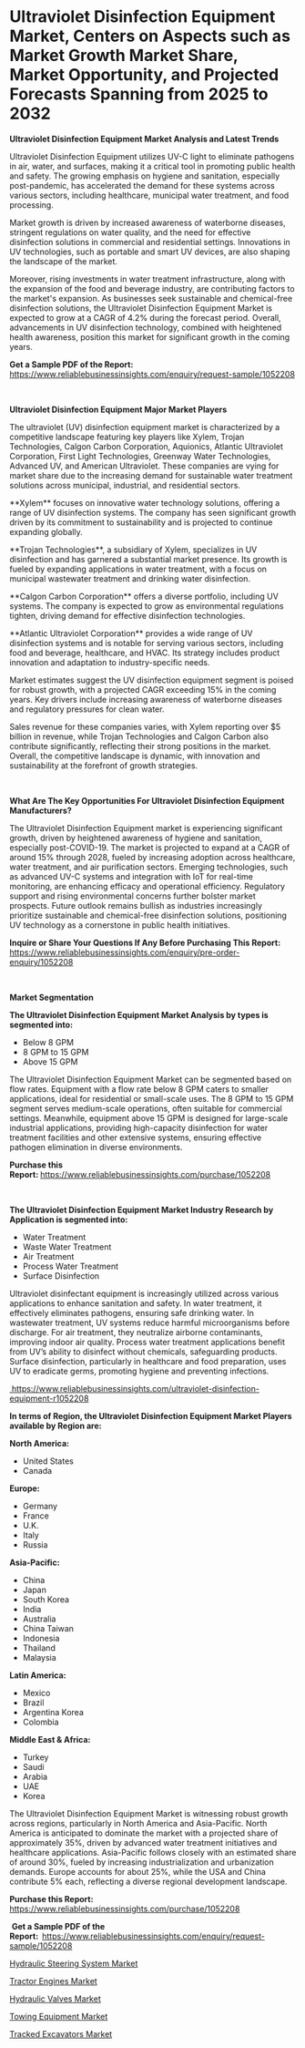 <p><h1>Ultraviolet Disinfection Equipment Market, Centers on Aspects such as Market Growth Market Share, Market Opportunity, and Projected Forecasts Spanning from 2025 to 2032</h1></p><p><strong>Ultraviolet Disinfection Equipment Market Analysis and Latest Trends</strong></p>
<p><p>Ultraviolet Disinfection Equipment utilizes UV-C light to eliminate pathogens in air, water, and surfaces, making it a critical tool in promoting public health and safety. The growing emphasis on hygiene and sanitation, especially post-pandemic, has accelerated the demand for these systems across various sectors, including healthcare, municipal water treatment, and food processing. </p><p>Market growth is driven by increased awareness of waterborne diseases, stringent regulations on water quality, and the need for effective disinfection solutions in commercial and residential settings. Innovations in UV technologies, such as portable and smart UV devices, are also shaping the landscape of the market. </p><p>Moreover, rising investments in water treatment infrastructure, along with the expansion of the food and beverage industry, are contributing factors to the market's expansion. As businesses seek sustainable and chemical-free disinfection solutions, the Ultraviolet Disinfection Equipment Market is expected to grow at a CAGR of 4.2% during the forecast period. Overall, advancements in UV disinfection technology, combined with heightened health awareness, position this market for significant growth in the coming years.</p></p>
<p><strong>Get a Sample PDF of the Report:&nbsp;</strong> <a href="https://www.reliablebusinessinsights.com/enquiry/request-sample/1052208?utm_campaign=75&utm_medium=2&utm_source=Github&utm_content=ia&utm_term=20022025&utm_id=ultraviolet-disinfection-equipment">https://www.reliablebusinessinsights.com/enquiry/request-sample/1052208</a></p>
<p>&nbsp;</p>
<p><strong>Ultraviolet Disinfection Equipment Major Market Players</strong></p>
<p><p>The ultraviolet (UV) disinfection equipment market is characterized by a competitive landscape featuring key players like Xylem, Trojan Technologies, Calgon Carbon Corporation, Aquionics, Atlantic Ultraviolet Corporation, First Light Technologies, Greenway Water Technologies, Advanced UV, and American Ultraviolet. These companies are vying for market share due to the increasing demand for sustainable water treatment solutions across municipal, industrial, and residential sectors.</p><p>**Xylem** focuses on innovative water technology solutions, offering a range of UV disinfection systems. The company has seen significant growth driven by its commitment to sustainability and is projected to continue expanding globally. </p><p>**Trojan Technologies**, a subsidiary of Xylem, specializes in UV disinfection and has garnered a substantial market presence. Its growth is fueled by expanding applications in water treatment, with a focus on municipal wastewater treatment and drinking water disinfection.</p><p>**Calgon Carbon Corporation** offers a diverse portfolio, including UV systems. The company is expected to grow as environmental regulations tighten, driving demand for effective disinfection technologies.</p><p>**Atlantic Ultraviolet Corporation** provides a wide range of UV disinfection systems and is notable for serving various sectors, including food and beverage, healthcare, and HVAC. Its strategy includes product innovation and adaptation to industry-specific needs.</p><p>Market estimates suggest the UV disinfection equipment segment is poised for robust growth, with a projected CAGR exceeding 15% in the coming years. Key drivers include increasing awareness of waterborne diseases and regulatory pressures for clean water.</p><p>Sales revenue for these companies varies, with Xylem reporting over $5 billion in revenue, while Trojan Technologies and Calgon Carbon also contribute significantly, reflecting their strong positions in the market. Overall, the competitive landscape is dynamic, with innovation and sustainability at the forefront of growth strategies.</p></p>
<p>&nbsp;</p>
<p><strong>What Are The Key Opportunities For Ultraviolet Disinfection Equipment Manufacturers?</strong></p>
<p><p>The Ultraviolet Disinfection Equipment market is experiencing significant growth, driven by heightened awareness of hygiene and sanitation, especially post-COVID-19. The market is projected to expand at a CAGR of around 15% through 2028, fueled by increasing adoption across healthcare, water treatment, and air purification sectors. Emerging technologies, such as advanced UV-C systems and integration with IoT for real-time monitoring, are enhancing efficacy and operational efficiency. Regulatory support and rising environmental concerns further bolster market prospects. Future outlook remains bullish as industries increasingly prioritize sustainable and chemical-free disinfection solutions, positioning UV technology as a cornerstone in public health initiatives.</p></p>
<p><strong>Inquire or Share Your Questions If Any Before Purchasing This Report:</strong> <a href="https://www.reliablebusinessinsights.com/enquiry/pre-order-enquiry/1052208?utm_campaign=75&utm_medium=2&utm_source=Github&utm_content=ia&utm_term=20022025&utm_id=ultraviolet-disinfection-equipment">https://www.reliablebusinessinsights.com/enquiry/pre-order-enquiry/1052208</a></p>
<p>&nbsp;</p>
<p><strong>Market Segmentation</strong></p>
<p><strong>The Ultraviolet Disinfection Equipment Market Analysis by types is segmented into:</strong></p>
<p><ul><li>Below 8 GPM</li><li>8 GPM to 15 GPM</li><li>Above 15 GPM</li></ul></p>
<p><p>The Ultraviolet Disinfection Equipment Market can be segmented based on flow rates. Equipment with a flow rate below 8 GPM caters to smaller applications, ideal for residential or small-scale uses. The 8 GPM to 15 GPM segment serves medium-scale operations, often suitable for commercial settings. Meanwhile, equipment above 15 GPM is designed for large-scale industrial applications, providing high-capacity disinfection for water treatment facilities and other extensive systems, ensuring effective pathogen elimination in diverse environments.</p></p>
<p><strong>Purchase this Report:&nbsp;</strong><a href="https://www.reliablebusinessinsights.com/purchase/1052208?utm_campaign=75&utm_medium=2&utm_source=Github&utm_content=ia&utm_term=20022025&utm_id=ultraviolet-disinfection-equipment">https://www.reliablebusinessinsights.com/purchase/1052208</a></p>
<p>&nbsp;</p>
<p><strong>The Ultraviolet Disinfection Equipment Market Industry Research by Application is segmented into:</strong></p>
<p><ul><li>Water Treatment</li><li>Waste Water Treatment</li><li>Air Treatment</li><li>Process Water Treatment</li><li>Surface Disinfection</li></ul></p>
<p><p>Ultraviolet disinfectant equipment is increasingly utilized across various applications to enhance sanitation and safety. In water treatment, it effectively eliminates pathogens, ensuring safe drinking water. In wastewater treatment, UV systems reduce harmful microorganisms before discharge. For air treatment, they neutralize airborne contaminants, improving indoor air quality. Process water treatment applications benefit from UV’s ability to disinfect without chemicals, safeguarding products. Surface disinfection, particularly in healthcare and food preparation, uses UV to eradicate germs, promoting hygiene and preventing infections.</p></p>
<p><a href="https://www.reliablebusinessinsights.com/ultraviolet-disinfection-equipment-r1052208?utm_campaign=75&utm_medium=2&utm_source=Github&utm_content=ia&utm_term=20022025&utm_id=ultraviolet-disinfection-equipment">&nbsp;https://www.reliablebusinessinsights.com/ultraviolet-disinfection-equipment-r1052208</a></p>
<p><strong>In terms of Region, the Ultraviolet Disinfection Equipment Market Players available by Region are:</strong></p>
<p>
    <p> <strong> North America: </strong>
        <ul>
            <li>United States</li>
            <li>Canada</li>
        </ul>
        </p> 
    <p> <strong> Europe: </strong>
        <ul>
            <li>Germany</li>
            <li>France</li>
            <li>U.K.</li>
            <li>Italy</li>
            <li>Russia</li>
        </ul>
        </p> 
    <p> <strong> Asia-Pacific: </strong>
        <ul>
            <li>China</li>
            <li>Japan</li>
            <li>South Korea</li>
            <li>India</li>
            <li>Australia</li>
            <li>China Taiwan</li>
            <li>Indonesia</li>
            <li>Thailand</li>
            <li>Malaysia</li>
        </ul>
        </p> 
    <p> <strong> Latin America: </strong>
        <ul>
            <li>Mexico</li>
            <li>Brazil</li>
            <li>Argentina Korea</li>
            <li>Colombia</li>
        </ul>
        </p> 
    <p> <strong> Middle East & Africa: </strong>
        <ul>
            <li>Turkey</li>
            <li>Saudi</li>
            <li>Arabia</li>
            <li>UAE</li>
            <li>Korea</li>
        </ul>
    </p>
    </p>
<p><p>The Ultraviolet Disinfection Equipment Market is witnessing robust growth across regions, particularly in North America and Asia-Pacific. North America is anticipated to dominate the market with a projected share of approximately 35%, driven by advanced water treatment initiatives and healthcare applications. Asia-Pacific follows closely with an estimated share of around 30%, fueled by increasing industrialization and urbanization demands. Europe accounts for about 25%, while the USA and China contribute 5% each, reflecting a diverse regional development landscape.</p></p>
<p><strong>Purchase this Report: </strong><a href="https://www.reliablebusinessinsights.com/purchase/1052208?utm_campaign=75&utm_medium=2&utm_source=Github&utm_content=ia&utm_term=20022025&utm_id=ultraviolet-disinfection-equipment">https://www.reliablebusinessinsights.com/purchase/1052208</a></p>
<p>&nbsp;<strong>Get a Sample PDF of the Report:&nbsp;&nbsp;</strong><a href="https://www.reliablebusinessinsights.com/enquiry/request-sample/1052208?utm_campaign=75&utm_medium=2&utm_source=Github&utm_content=ia&utm_term=20022025&utm_id=ultraviolet-disinfection-equipment">https://www.reliablebusinessinsights.com/enquiry/request-sample/1052208</a></p>
<p><strong></strong></p>
<p><p><a href="https://github.com/salodipura00/Market-Research-Report-List-1/blob/main/hydraulic-steering-system-market.md?utm_campaign=75&utm_medium=2&utm_source=Github&utm_content=ia&utm_term=20022025&utm_id=ultraviolet-disinfection-equipment">Hydraulic Steering System Market</a></p><p><a href="https://github.com/toqiourir/Market-Research-Report-List-1/blob/main/tractor-engines-market.md?utm_campaign=75&utm_medium=2&utm_source=Github&utm_content=ia&utm_term=20022025&utm_id=ultraviolet-disinfection-equipment">Tractor Engines Market</a></p><p><a href="https://github.com/supicweg/Market-Research-Report-List-1/blob/main/hydraulic-valves-market.md?utm_campaign=75&utm_medium=2&utm_source=Github&utm_content=ia&utm_term=20022025&utm_id=ultraviolet-disinfection-equipment">Hydraulic Valves Market</a></p><p><a href="https://github.com/saeiddaemo/Market-Research-Report-List-1/blob/main/towing-equipment-market.md?utm_campaign=75&utm_medium=2&utm_source=Github&utm_content=ia&utm_term=20022025&utm_id=ultraviolet-disinfection-equipment">Towing Equipment Market</a></p><p><a href="https://github.com/shopovdjondo/Market-Research-Report-List-1/blob/main/tracked-excavators-market.md?utm_campaign=75&utm_medium=2&utm_source=Github&utm_content=ia&utm_term=20022025&utm_id=ultraviolet-disinfection-equipment">Tracked Excavators Market</a></p></p>